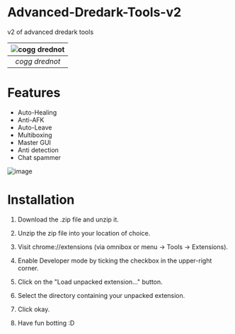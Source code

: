 # Advanced-Dredark-Tools-v2
v2 of advanced dredark tools

|![cogg drednot](https://cdn.discordapp.com/attachments/752138183814283328/781794370340519948/a_601be13fa20df060dbd7464d0e513f57_1_1.png)|
|:--:| 
|*cogg drednot*|

# Features
+ Auto-Healing
+ Anti-AFK
+ Auto-Leave
+ Multiboxing
+ Master GUI
+ Anti detection
+ Chat spammer

![image](https://user-images.githubusercontent.com/36419194/113441791-c17bcb00-93a3-11eb-8599-426571079147.png)

# Installation
1. Download the .zip file and unzip it.

2. Unzip the zip file into your location of choice.

3. Visit chrome://extensions (via omnibox or menu -> Tools -> Extensions).

4. Enable Developer mode by ticking the checkbox in the upper-right corner.

5. Click on the "Load unpacked extension..." button.

6. Select the directory containing your unpacked extension.

7. Click okay.

8. Have fun botting :D
